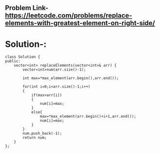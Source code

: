 ## Problem Link- https://leetcode.com/problems/replace-elements-with-greatest-element-on-right-side/

# Solution-:
```
class Solution {
public:
    vector<int> replaceElements(vector<int>& arr) {
        vector<int>num(arr.size()-1);
            
        int max=*max_element(arr.begin(),arr.end());
      
        for(int i=0;i<arr.size()-1;i++)
        {
            if(max>arr[i])
            {
                num[i]=max;
            }
            else{ 
                max=*max_element(arr.begin()+i+1,arr.end()); 
                num[i]=max;
            }
        }
        num.push_back(-1);
        return num;
    }
};
```
